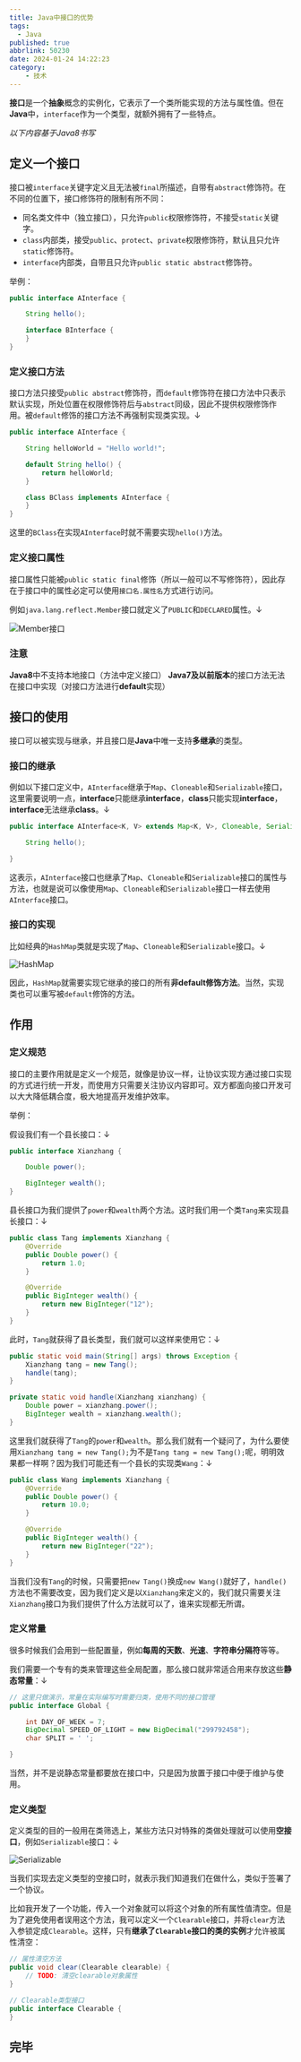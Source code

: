 ```yaml
---
title: Java中接口的优势
tags:
  - Java
published: true
abbrlink: 50230
date: 2024-01-24 14:22:23
category:
	- 技术
---
```

**接口**是一个**抽象**概念的实例化，它表示了一个类所能实现的方法与属性值。但在**Java**中，`interface`作为一个类型，就额外拥有了一些特点。

*以下内容基于Java8书写*

## 定义一个接口

接口被`interface`关键字定义且无法被`final`所描述，自带有`abstract`修饰符。在不同的位置下，接口修饰符的限制有所不同：

- 同名类文件中（独立接口），只允许`public`权限修饰符，不接受`static`关键字。
- `class`内部类，接受`public`、`protect`、`private`权限修饰符，默认且只允许`static`修饰符。
- `interface`内部类，自带且只允许`public static abstract`修饰符。

举例：

```java
public interface AInterface {

    String hello();

    interface BInterface {
    }
}
```

### 定义接口方法

接口方法只接受`public abstract`修饰符，而`default`修饰符在接口方法中只表示默认实现，所处位置在权限修饰符后与`abstract`同级，因此不提供权限修饰作用。被`default`修饰的接口方法不再强制实现类实现。↓

```java
public interface AInterface {

    String helloWorld = "Hello world!";

    default String hello() {
        return helloWorld;
    }

    class BClass implements AInterface {
    }
}
```

这里的`BClass`在实现`AInterface`时就不需要实现`hello()`方法。

### 定义接口属性

接口属性只能被`public static final`修饰（所以一般可以不写修饰符），因此存在于接口中的属性必定可以使用`接口名.属性名`方式进行访问。

例如`java.lang.reflect.Member`接口就定义了`PUBLIC`和`DECLARED`属性。↓

![Member接口](/images/1706082124030.png)

### 注意

**Java8**中不支持本地接口（方法中定义接口）
**Java7及以前版本**的接口方法无法在接口中实现（对接口方法进行**default**实现）

## 接口的使用

接口可以被实现与继承，并且接口是**Java**中唯一支持**多继承**的类型。

### 接口的继承

例如以下接口定义中，`AInterface`继承于`Map`、`Cloneable`和`Serializable`接口，这里需要说明一点，**interface**只能继承**interface**，**class**只能实现**interface**，**interface**无法继承**class**。↓

```java
public interface AInterface<K, V> extends Map<K, V>, Cloneable, Serializable {

    String hello();

}
```

这表示，`AInterface`接口也继承了`Map`、`Cloneable`和`Serializable`接口的属性与方法，也就是说可以像使用`Map`、`Cloneable`和`Serializable`接口一样去使用`AInterface`接口。

### 接口的实现

比如经典的`HashMap`类就是实现了`Map`、`Cloneable`和`Serializable`接口。↓

![HashMap](/images/1706080927570.png)

因此，`HashMap`就需要实现它继承的接口的所有**非default修饰方法**。当然，实现类也可以重写被`default`修饰的方法。

## 作用

### 定义规范

接口的主要作用就是定义一个规范，就像是协议一样，让协议实现方通过接口实现的方式进行统一开发，而使用方只需要关注协议内容即可。双方都面向接口开发可以大大降低耦合度，极大地提高开发维护效率。

举例：

假设我们有一个县长接口：↓

```java
public interface Xianzhang {

    Double power();

    BigInteger wealth();
}
```

县长接口为我们提供了`power`和`wealth`两个方法。这时我们用一个类`Tang`来实现县长接口：↓

```java
public class Tang implements Xianzhang {
    @Override
    public Double power() {
        return 1.0;
    }

    @Override
    public BigInteger wealth() {
        return new BigInteger("12");
    }
}
```

此时，`Tang`就获得了县长类型，我们就可以这样来使用它：↓

```java
public static void main(String[] args) throws Exception {
    Xianzhang tang = new Tang();
    handle(tang);
}

private static void handle(Xianzhang xianzhang) {
    Double power = xianzhang.power();
    BigInteger wealth = xianzhang.wealth();
}
```

这里我们就获得了`Tang`的`power`和`wealth`。那么我们就有一个疑问了，为什么要使用`Xianzhang tang = new Tang();`为不是`Tang tang = new Tang();`呢，明明效果都一样啊？因为我们可能还有一个县长的实现类`Wang`：↓

```java
public class Wang implements Xianzhang {
    @Override
    public Double power() {
        return 10.0;
    }

    @Override
    public BigInteger wealth() {
        return new BigInteger("22");
    }
}
```

当我们没有`Tang`的时候，只需要把`new Tang()`换成`new Wang()`就好了，`handle()`方法也不需要改变，因为我们定义是以`Xianzhang`来定义的，我们就只需要关注`Xianzhang`接口为我们提供了什么方法就可以了，谁来实现都无所谓。

### 定义常量

很多时候我们会用到一些配置量，例如**每周的天数**、**光速**、**字符串分隔符**等等。

我们需要一个专有的类来管理这些全局配置，那么接口就非常适合用来存放这些**静态常量**：↓

```java
// 这里只做演示，常量在实际编写时需要归类，使用不同的接口管理
public interface Global {

    int DAY_OF_WEEK = 7;
    BigDecimal SPEED_OF_LIGHT = new BigDecimal("299792458");
    char SPLIT = ' ';

}
```

当然，并不是说静态常量都要放在接口中，只是因为放置于接口中便于维护与使用。

### 定义类型

定义类型的目的一般用在类筛选上，某些方法只对特殊的类做处理就可以使用**空接口**，例如`Serializable`接口：↓

![Serializable](/images/1706085160280.png)

当我们实现去定义类型的空接口时，就表示我们知道我们在做什么，类似于签署了一个协议。

比如我开发了一个功能，传入一个对象就可以将这个对象的所有属性值清空。但是为了避免使用者误用这个方法，我可以定义一个`Clearable`接口，并将`clear`方法入参锁定成`Clearable`。这样，只有**继承了`Clearable`接口的类的实例**才允许被属性清空：

```java
// 属性清空方法
public void clear(Clearable clearable) {
    // TODO: 清空clearable对象属性
}

// Clearable类型接口
public interface Clearable {
}
```

## 完毕